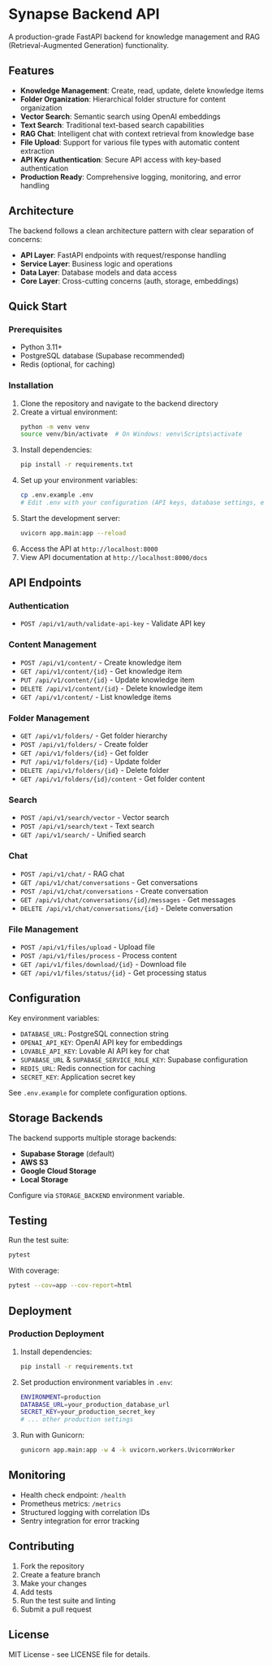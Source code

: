 # Synapse Backend API

A production-grade FastAPI backend for knowledge management and RAG (Retrieval-Augmented Generation) functionality.

## Features

- **Knowledge Management**: Create, read, update, delete knowledge items
- **Folder Organization**: Hierarchical folder structure for content organization
- **Vector Search**: Semantic search using OpenAI embeddings
- **Text Search**: Traditional text-based search capabilities
- **RAG Chat**: Intelligent chat with context retrieval from knowledge base
- **File Upload**: Support for various file types with automatic content extraction
- **API Key Authentication**: Secure API access with key-based authentication
- **Production Ready**: Comprehensive logging, monitoring, and error handling

## Architecture

The backend follows a clean architecture pattern with clear separation of concerns:

- **API Layer**: FastAPI endpoints with request/response handling
- **Service Layer**: Business logic and operations
- **Data Layer**: Database models and data access
- **Core Layer**: Cross-cutting concerns (auth, storage, embeddings)

## Quick Start

### Prerequisites

- Python 3.11+
- PostgreSQL database (Supabase recommended)
- Redis (optional, for caching)

### Installation

1. Clone the repository and navigate to the backend directory
2. Create a virtual environment:
   ```bash
   python -m venv venv
   source venv/bin/activate  # On Windows: venv\Scripts\activate
   ```
3. Install dependencies:
   ```bash
   pip install -r requirements.txt
   ```
4. Set up your environment variables:
   ```bash
   cp .env.example .env
   # Edit .env with your configuration (API keys, database settings, etc.)
   ```
5. Start the development server:
   ```bash
   uvicorn app.main:app --reload
   ```
6. Access the API at `http://localhost:8000`
7. View API documentation at `http://localhost:8000/docs`

## API Endpoints

### Authentication
- `POST /api/v1/auth/validate-api-key` - Validate API key

### Content Management
- `POST /api/v1/content/` - Create knowledge item
- `GET /api/v1/content/{id}` - Get knowledge item
- `PUT /api/v1/content/{id}` - Update knowledge item
- `DELETE /api/v1/content/{id}` - Delete knowledge item
- `GET /api/v1/content/` - List knowledge items

### Folder Management
- `GET /api/v1/folders/` - Get folder hierarchy
- `POST /api/v1/folders/` - Create folder
- `GET /api/v1/folders/{id}` - Get folder
- `PUT /api/v1/folders/{id}` - Update folder
- `DELETE /api/v1/folders/{id}` - Delete folder
- `GET /api/v1/folders/{id}/content` - Get folder content

### Search
- `POST /api/v1/search/vector` - Vector search
- `POST /api/v1/search/text` - Text search
- `GET /api/v1/search/` - Unified search

### Chat
- `POST /api/v1/chat/` - RAG chat
- `GET /api/v1/chat/conversations` - Get conversations
- `POST /api/v1/chat/conversations` - Create conversation
- `GET /api/v1/chat/conversations/{id}/messages` - Get messages
- `DELETE /api/v1/chat/conversations/{id}` - Delete conversation

### File Management
- `POST /api/v1/files/upload` - Upload file
- `POST /api/v1/files/process` - Process content
- `GET /api/v1/files/download/{id}` - Download file
- `GET /api/v1/files/status/{id}` - Get processing status

## Configuration

Key environment variables:

- `DATABASE_URL`: PostgreSQL connection string
- `OPENAI_API_KEY`: OpenAI API key for embeddings
- `LOVABLE_API_KEY`: Lovable AI API key for chat
- `SUPABASE_URL` & `SUPABASE_SERVICE_ROLE_KEY`: Supabase configuration
- `REDIS_URL`: Redis connection for caching
- `SECRET_KEY`: Application secret key

See `.env.example` for complete configuration options.

## Storage Backends

The backend supports multiple storage backends:

- **Supabase Storage** (default)
- **AWS S3**
- **Google Cloud Storage**
- **Local Storage**

Configure via `STORAGE_BACKEND` environment variable.

## Testing

Run the test suite:

```bash
pytest
```

With coverage:

```bash
pytest --cov=app --cov-report=html
```

## Deployment

### Production Deployment

1. Install dependencies:
   ```bash
   pip install -r requirements.txt
   ```

2. Set production environment variables in `.env`:
   ```bash
   ENVIRONMENT=production
   DATABASE_URL=your_production_database_url
   SECRET_KEY=your_production_secret_key
   # ... other production settings
   ```

3. Run with Gunicorn:
   ```bash
   gunicorn app.main:app -w 4 -k uvicorn.workers.UvicornWorker
   ```

## Monitoring

- Health check endpoint: `/health`
- Prometheus metrics: `/metrics`
- Structured logging with correlation IDs
- Sentry integration for error tracking

## Contributing

1. Fork the repository
2. Create a feature branch
3. Make your changes
4. Add tests
5. Run the test suite and linting
6. Submit a pull request

## License

MIT License - see LICENSE file for details.